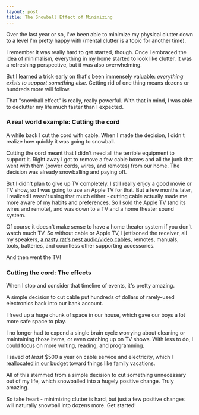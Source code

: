 ```yaml
---
layout: post
title: The Snowball Effect of Minimizing
---
```

Over the last year or so, I've been able to minimize my physical clutter down to a level I'm pretty happy with (mental clutter is a topic for another time).

I remember it was really hard to get started, though. Once I embraced the idea of minimalism, everything in my home started to look like clutter. It was a refreshing perspective, but it was also overwhelming. 

But I learned a trick early on that's been immensely valuable: *everything exists to support something else*. Getting rid of one thing means dozens or hundreds more will follow.

That "snowball effect" is really, really powerful. With that in mind, I was able to declutter my life much faster than I expected.

### A real world example: Cutting the cord

A while back I cut the cord with cable. When I made the decision, I didn't realize how quickly it was going to snowball.

Cutting the cord meant that I didn't need all the terrible equipment to support it. Right away I got to remove a few cable boxes and all the junk that went with them (power cords, wires, and remotes) from our home. The decision was already snowballing and paying off.

But I didn't plan to give up TV completely. I still really enjoy a good movie or TV show, so I was going to use an Apple TV for that. But a few months later, I realized I wasn't using that much either - cutting cable actually made me more aware of my habits and preferences. So I sold the Apple TV (and its wires and remote), and was down to a TV and a home theater sound system.

Of course it doesn't make sense to have a home theater system if you don't watch much TV. So without cable or Apple TV, I jettisoned the receiver, all my speakers, [a nasty rat's nest audio/video cables](https://www.google.com/search?q=rat%27s+nest+home+theater&espv=2&source=lnms&tbm=isch&sa=X&ei=xAfpU5CTJ5OjyQSvlIGQBw&ved=0CAcQ_AUoAg&biw=1280&bih=1319), remotes, manuals, tools, batteries, and countless other supporting accessories.

And then went the TV!

### Cutting the cord: The effects

When I stop and consider that timeline of events, it's pretty amazing. 

A simple decision to cut cable put hundreds of dollars of rarely-used electronics back into our bank account. 

I freed up a huge chunk of space in our house, which gave our boys a lot more safe space to play. 

I no longer had to expend a single brain cycle worrying about cleaning or maintaining those items, or even catching up on TV shows. With less to do, I could focus on  more writing, reading, and programming.

I saved *at least* $500 a year on cable service and electricity, which I [reallocated in our budget](http://dankim.org/2014/02/07/i-finally-figured-out-budgeting.html) toward things like family vacations.

All of this stemmed from a simple decision to cut something unnecessary out of my life, which snowballed into a hugely positive change. Truly amazing.

So take heart - minimizing clutter is hard, but just a few positive changes will naturally snowball into dozens more. Get started!